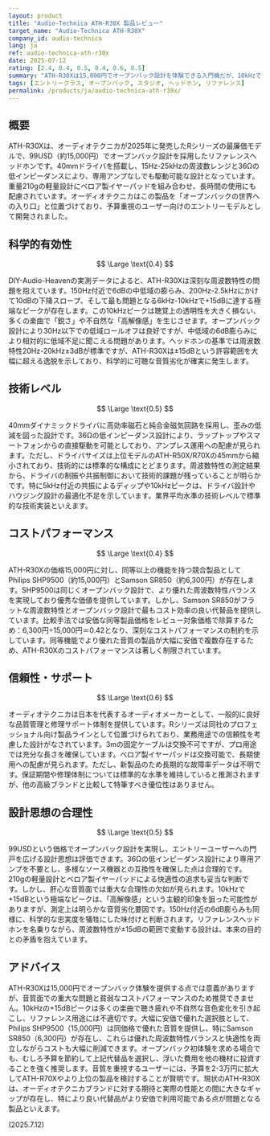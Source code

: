 ```yaml
---
layout: product
title: "Audio-Technica ATH-R30X 製品レビュー"
target_name: "Audio-Technica ATH-R30X"
company_id: audio-technica
lang: ja
ref: audio-technica-ath-r30x
date: 2025-07-12
rating: [2.4, 0.4, 0.5, 0.4, 0.6, 0.5]
summary: "ATH-R30Xは15,000円でオープンバック設計を体験できる入門機だが、10kHzで+15dBという極端なピークや6dB膨らんだ中低域により音質面では大きな問題を抱えている"
tags: [エントリークラス, オープンバック, スタジオ, ヘッドホン, リファレンス]
permalink: /products/ja/audio-technica-ath-r30x/
---
```

## 概要

ATH-R30Xは、オーディオテクニカが2025年に発売したRシリーズの最廉価モデルで、99USD（約15,000円）でオープンバック設計を採用したリファレンスヘッドホンです。40mmドライバを搭載し、15Hz-25kHzの周波数レンジと36Ωの低インピーダンスにより、専用アンプなしでも駆動可能な設計となっています。重量210gの軽量設計にベロア製イヤーパッドを組み合わせ、長時間の使用にも配慮されています。オーディオテクニカはこの製品を「オープンバックの世界への入り口」と位置づけており、予算重視のユーザー向けのエントリーモデルとして開発されました。

## 科学的有効性

$$ \Large \text{0.4} $$

DIY-Audio-Heavenの実測データによると、ATH-R30Xは深刻な周波数特性の問題を抱えています。150Hz付近で6dBの中低域の膨らみ、200Hz-2.5kHzにかけて10dBの下降スロープ、そして最も問題となる6kHz-10kHzで+15dBに達する極端なピークが存在します。この10kHzピークは聴覚上の透明性を大きく損ない、多くの楽曲で「鋭さ」や不自然な「高解像感」を生じさせます。オープンバック設計により30Hz以下での低域ロールオフは良好ですが、中低域の6dB膨らみにより相対的に低域不足に聞こえる問題があります。ヘッドホンの基準では周波数特性20Hz-20kHz±3dBが標準ですが、ATH-R30Xは±15dBという許容範囲を大幅に超える逸脱を示しており、科学的に可聴な音質劣化が確実に発生します。

## 技術レベル

$$ \Large \text{0.5} $$

40mmダイナミックドライバに高効率磁石と純合金磁気回路を採用し、歪みの低減を図った設計です。36Ωの低インピーダンス設計により、ラップトップやスマートフォンからの直接駆動を可能としており、アンプレス運用への配慮が見られます。ただし、ドライバサイズは上位モデルのATH-R50X/R70Xの45mmから縮小されており、技術的には標準的な構成にとどまります。周波数特性の測定結果から、ドライバの制振や共振制御において技術的課題が残っていることが明らかです。特に5kHz付近の共振によるディップや10kHzピークは、ドライバ設計やハウジング設計の最適化不足を示しています。業界平均水準の技術レベルで標準的な技術実装といえます。

## コストパフォーマンス

$$ \Large \text{0.4} $$

ATH-R30Xの価格15,000円に対し、同等以上の機能を持つ競合製品としてPhilips SHP9500（約15,000円）とSamson SR850（約6,300円）が存在します。SHP9500は同じくオープンバック設計で、より優れた周波数特性バランスを実現しており優秀な価値を提供しています。しかし、Samson SR850がフラットな周波数特性とオープンバック設計で最もコスト効率の良い代替品を提供しています。比較手法では安価な同等製品価格をレビュー対象価格で除算するため：6,300円÷15,000円＝0.42となり、深刻なコストパフォーマンスの制約を示しています。同等機能でより優れた音質の製品が大幅に安価で複数存在するため、ATH-R30Xのコストパフォーマンスは著しく制限されています。

## 信頼性・サポート

$$ \Large \text{0.6} $$

オーディオテクニカは日本を代表するオーディオメーカーとして、一般的に良好な品質管理と修理サポート体制を提供しています。Rシリーズは同社のプロフェッショナル向け製品ラインとして位置づけられており、業務用途での信頼性を考慮した設計がなされています。3mの固定ケーブルは交換不可ですが、プロ用途では充分な長さを確保しています。ベロア製イヤーパッドは交換可能で、長期使用への配慮が見られます。ただし、新製品のため長期的な故障率データは不明です。保証期間や修理体制については標準的な水準を維持していると推測されますが、他の高級ブランドと比較して特筆すべき優位性はありません。

## 設計思想の合理性

$$ \Large \text{0.5} $$

99USDという価格でオープンバック設計を実現し、エントリーユーザーへの門戸を広げる設計思想は評価できます。36Ωの低インピーダンス設計により専用アンプを不要とし、多様なソース機器との互換性を確保した点は合理的です。210gの軽量設計とベロア製イヤーパッドによる快適性の追求も妥当な判断です。しかし、肝心な音質面では重大な合理性の欠如が見られます。10kHzで+15dBという極端なピークは、「高解像感」という主観的印象を狙った可能性がありますが、測定上は明らかな音質劣化要因です。150Hz付近の6dB膨らみも同様に、科学的な忠実度を犠牲にした味付けと判断されます。リファレンスヘッドホンを名乗りながら、周波数特性が±15dBの範囲で変動する設計は、本来の目的との矛盾を抱えています。

## アドバイス

ATH-R30Xは15,000円でオープンバック体験を提供する点では意義がありますが、音質面での重大な問題と貧弱なコストパフォーマンスのため推奨できません。10kHzの+15dBピークは多くの楽曲で聴き疲れや不自然な音色変化を引き起こし、リファレンス用途には不適切です。大幅に安価で優れた選択肢として、Philips SHP9500（15,000円）は同価格で優れた音質を提供し、特にSamson SR850（6,300円）が存在し、これらは優れた周波数特性バランスと快適性を両立しながらコストも大幅に削減できます。オープンバック初体験を求める場合でも、むしろ予算を節約して上記代替品を選択し、浮いた費用を他の機材に投資することを強く推奨します。音質を重視するユーザーには、予算を2-3万円に拡大してATH-R70Xやより上位の製品を検討することが賢明です。現状のATH-R30Xは、オーディオテクニカブランドに対する期待と実際の性能との間に大きなギャップが存在し、特により良い代替品がより安価で利用可能である点が問題となる製品といえます。

(2025.7.12)